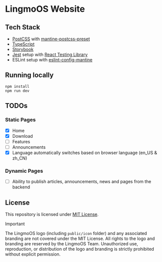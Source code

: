 # LingmoOS Website

## Tech Stack
- [PostCSS](https://postcss.org/) with [mantine-postcss-preset](https://mantine.dev/styles/postcss-preset)
- [TypeScript](https://www.typescriptlang.org/)
- [Storybook](https://storybook.js.org/)
- [Jest](https://jestjs.io/) setup with [React Testing Library](https://testing-library.com/docs/react-testing-library/intro)
- ESLint setup with [eslint-config-mantine](https://github.com/mantinedev/eslint-config-mantine)

## Running locally
```shell
npm install
npm run dev
```

## TODOs

### Static Pages
- [x] Home
- [x] Download
- [ ] Features
- [ ] Announcements
- [x] Language automatically switches based on browser language (en_US & zh_CN)

### Dynamic Pages
- [ ] Ability to publish articles, announcements, news and pages from the backend

## License
This repository is licensed under [MIT License](https://github.com/This-is-XiaoDeng/nonebot-plugin-maimai-qrhelper/blob/main/LICENSE).

> [!IMPORTANT]
> The LingmoOS logo (including `public/icon` folder) and any associated branding are not covered under the MIT License. All rights to the logo and branding are reserved by the LingmoOS Team. Unauthorized use, reproduction, or distribution of the logo and branding is strictly prohibited without explicit permission.
